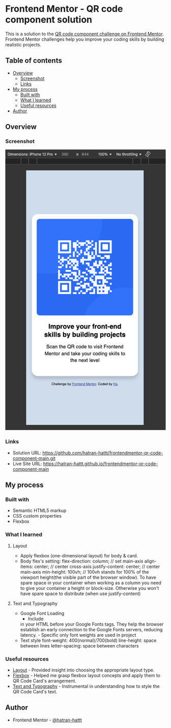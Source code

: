 # Frontend Mentor - QR code component solution

This is a solution to the [QR code component challenge on Frontend Mentor](https://www.frontendmentor.io/challenges/qr-code-component-iux_sIO_H). Frontend Mentor challenges help you improve your coding skills by building realistic projects.

## Table of contents

- [Overview](#overview)
  - [Screenshot](#screenshot)
  - [Links](#links)
- [My process](#my-process)
  - [Built with](#built-with)
  - [What I learned](#what-i-learned)
  - [Useful resources](#useful-resources)
- [Author](#author)

## Overview

### Screenshot

![QR code screenshot](./screenshot.png)

### Links

- Solution URL: https://github.com/hatran-hattt/frontendmentor-qr-code-component-main.git
- Live Site URL: https://hatran-hattt.github.io/frontendmentor-qr-code-component-main

## My process

### Built with

- Semantic HTML5 markup
- CSS custom properties
- Flexbox

### What I learned

1. Layout

   - Apply flexbox (one-dimensional layout) for body & card.
   - Body flex's setting:
     flex-direction: column; // set main-axis
     align-items: center; // center cross-axis
     justify-content: center; // center main-axis
     min-height: 100vh; // 100vh stands for 100% of the viewport height(the visible part of the browser window). To have spare space in your container when working as a column you need to give your container a height or block-size. Otherwise you won't have spare space to distribute (when use justify-content)

2. Text and Typography
   - Google Font Loading
     - Include
     <link rel="preconnect" href="https://fonts.googleapis.com">
     <link rel="preconnect" href="https://fonts.gstatic.com" crossorigin>
     in your HTML <head> before your Google Fonts <link> tags. They help the browser establish an early connection to the Google Fonts servers, reducing latency.
     - Specific only font weights are used in project
   - Text style
     font-weight: 400(normal)/700(bold)
     line-height: space between lines
     letter-spacing: space between characters

### Useful resources

- [Layout](https://web.dev/learn/css/layout) - Provided insight into choosing the appropriate layout type.
- [Flexbox](https://web.dev/learn/css/flexbox) - Helped me grasp flexbox layout concepts and apply them to QR Code Card's arrangement.
- [Text and Typography](https://web.dev/learn/css/typography) - Instrumental in understanding how to style the QR Code Card's text.

## Author

- Frontend Mentor - [@hatran-hattt](https://www.frontendmentor.io/profile/hatran-hattt)
